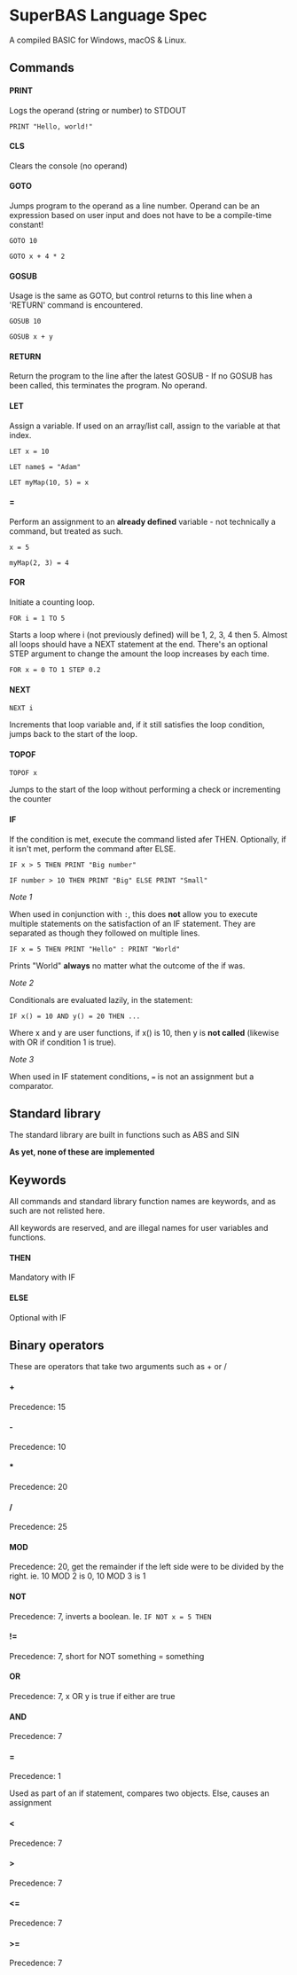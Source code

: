 # SuperBAS Language Spec

A compiled BASIC for Windows, macOS & Linux.

## Commands

#### PRINT

Logs the operand (string or number) to STDOUT

`PRINT "Hello, world!"`

#### CLS

Clears the console (no operand)

#### GOTO

Jumps program to the operand as a line number. Operand can be an expression based on user input and does not have to be a compile-time constant!

`GOTO 10`

`GOTO x + 4 * 2`

#### GOSUB

Usage is the same as GOTO, but control returns to this line when a 'RETURN' command is encountered.

`GOSUB 10`

`GOSUB x + y`

#### RETURN

Return the program to the line after the latest GOSUB - If no GOSUB has been called, this terminates the program. No operand.

#### LET

Assign a variable. If used on an array/list call, assign to the variable at that index.

`LET x = 10`

`LET name$ = "Adam"`

`LET myMap(10, 5) = x`

#### =

Perform an assignment to an **already defined** variable - not technically a command, but treated as such.

`x = 5`

`myMap(2, 3) = 4`

#### FOR

Initiate a counting loop.

`FOR i = 1 TO 5`

Starts a loop where i (not previously defined) will be 1, 2, 3, 4 then 5. Almost all loops should have a NEXT statement at the end. There's an optional STEP argument to change the amount the loop increases by each time.

`FOR x = 0 TO 1 STEP 0.2`

#### NEXT

`NEXT i`

Increments that loop variable and, if it still satisfies the loop condition, jumps back to the start of the loop.

#### TOPOF

`TOPOF x`

Jumps to the start of the loop without performing a check or incrementing the counter

#### IF

If the condition is met, execute the command listed afer THEN. Optionally, if it isn't met, perform the command after ELSE.

`IF x > 5 THEN PRINT "Big number"`

`IF number > 10 THEN PRINT "Big" ELSE PRINT "Small"`

*Note 1*

When used in conjunction with `:`, this does **not** allow you to execute multiple statements on the satisfaction of an IF statement. They are separated as though they followed on multiple lines.

`IF x = 5 THEN PRINT "Hello" : PRINT "World"`

Prints "World" **always** no matter what the outcome of the if was.

*Note 2*

Conditionals are evaluated lazily, in the statement:

`IF x() = 10 AND y() = 20 THEN ...`

Where x and y are user functions, if x() is 10, then y is **not called** (likewise with OR if condition 1 is true).

*Note 3*

When used in IF statement conditions, `=` is not an assignment but a comparator.

## Standard library

The standard library are built in functions such as ABS and SIN

**As yet, none of these are implemented**

## Keywords

All commands and standard library function names are keywords, and as such are not relisted here.

All keywords are reserved, and are illegal names for user variables and functions.

#### THEN

Mandatory with IF

#### ELSE

Optional with IF

## Binary operators

These are operators that take two arguments such as + or /

#### +

Precedence: 15

#### -

Precedence: 10

#### *

Precedence: 20

#### /

Precedence: 25

#### MOD

Precedence: 20, get the remainder if the left side were to be divided by the right. ie. 10 MOD 2 is 0, 10 MOD 3 is 1

#### NOT

Precedence: 7, inverts a boolean. Ie. `IF NOT x = 5 THEN`

#### !=

Precedence: 7, short for NOT something = something

#### OR

Precedence: 7, x OR y is true if either are true

#### AND

Precedence: 7

#### =

Precedence: 1

Used as part of an if statement, compares two objects. Else, causes an assignment

#### <

Precedence: 7

#### >

Precedence: 7

#### <=

Precedence: 7

#### >=

Precedence: 7
